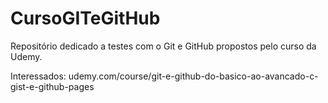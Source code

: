 # CursoGITeGitHub

Repositório dedicado a testes com o Git e GitHub propostos pelo curso da Udemy.

Interessados: udemy.com/course/git-e-github-do-basico-ao-avancado-c-gist-e-github-pages
